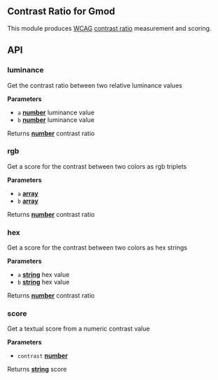 ## Contrast Ratio for Gmod

This module produces [WCAG](http://www.w3.org/WAI/intro/wcag.php) [contrast ratio](http://www.w3.org/TR/WCAG20/#contrast-ratiodef)
measurement and scoring.

## API

### luminance

Get the contrast ratio between two relative luminance values

**Parameters**

-   `a` **[number](https://developer.mozilla.org/en-US/docs/Web/JavaScript/Reference/Global_Objects/Number)** luminance value
-   `b` **[number](https://developer.mozilla.org/en-US/docs/Web/JavaScript/Reference/Global_Objects/Number)** luminance value

Returns **[number](https://developer.mozilla.org/en-US/docs/Web/JavaScript/Reference/Global_Objects/Number)** contrast ratio

### rgb

Get a score for the contrast between two colors as rgb triplets

**Parameters**

-   `a` **[array](https://developer.mozilla.org/en-US/docs/Web/JavaScript/Reference/Global_Objects/Array)** 
-   `b` **[array](https://developer.mozilla.org/en-US/docs/Web/JavaScript/Reference/Global_Objects/Array)** 

Returns **[number](https://developer.mozilla.org/en-US/docs/Web/JavaScript/Reference/Global_Objects/Number)** contrast ratio

### hex

Get a score for the contrast between two colors as hex strings

**Parameters**

-   `a` **[string](https://developer.mozilla.org/en-US/docs/Web/JavaScript/Reference/Global_Objects/String)** hex value
-   `b` **[string](https://developer.mozilla.org/en-US/docs/Web/JavaScript/Reference/Global_Objects/String)** hex value

Returns **[number](https://developer.mozilla.org/en-US/docs/Web/JavaScript/Reference/Global_Objects/Number)** contrast ratio

### score

Get a textual score from a numeric contrast value

**Parameters**

-   `contrast` **[number](https://developer.mozilla.org/en-US/docs/Web/JavaScript/Reference/Global_Objects/Number)** 

Returns **[string](https://developer.mozilla.org/en-US/docs/Web/JavaScript/Reference/Global_Objects/String)** score
